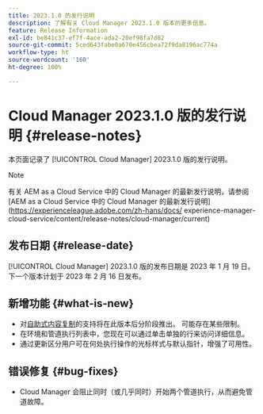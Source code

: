 ```yaml
---
title: 2023.1.0 的发行说明
description: 了解有关 Cloud Manager 2023.1.0 版本的更多信息。
feature: Release Information
exl-id: be841c37-ef7f-4ace-ada2-20ef98fa7d82
source-git-commit: 5ced643fabe0a670e456cbea72f9da8196ac774a
workflow-type: ht
source-wordcount: '160'
ht-degree: 100%

---
```


# Cloud Manager 2023.1.0 版的发行说明 {#release-notes}

本页面记录了 [!UICONTROL Cloud Manager] 2023.1.0 版的发行说明。

>[!NOTE]
>
>有关 AEM as a Cloud Service 中的 Cloud Manager 的最新发行说明，请参阅 [AEM as a Cloud Service 中的 Cloud Manager 的最新发行说明](https://experienceleague.adobe.com/zh-hans/docs/ experience-manager-cloud-service/content/release-notes/cloud-manager/current)

## 发布日期 {#release-date}

[!UICONTROL Cloud Manager] 2023.1.0 版的发布日期是 2023 年 1 月 19 日。下一个版本计划于 2023 年 2 月 16 日发布。

## 新增功能 {#what-is-new}

* 对[自助式内容复制](/help/using/content-copy.md)的支持将在此版本后分阶段推出。 可能存在某些限制。
* 在环境和管道执行列表中，您现在可以通过单击单独的行来访问详细信息。
* 通过更新区分用户可在何处执行操作的光标样式与默认指针，增强了可用性。

## 错误修复 {#bug-fixes}

* Cloud Manager 会阻止同时（或几乎同时）开始两个管道执行，从而避免管道故障。
